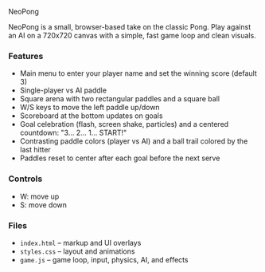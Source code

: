 NeoPong

NeoPong is a small, browser-based take on the classic Pong. Play against an AI on a 720x720 canvas with a simple, fast game loop and clean visuals.

### Features
- Main menu to enter your player name and set the winning score (default 3)
- Single-player vs AI paddle
- Square arena with two rectangular paddles and a square ball
- W/S keys to move the left paddle up/down
- Scoreboard at the bottom updates on goals
- Goal celebration (flash, screen shake, particles) and a centered countdown: "3... 2... 1... START!"
- Contrasting paddle colors (player vs AI) and a ball trail colored by the last hitter
- Paddles reset to center after each goal before the next serve

### Controls
- W: move up
- S: move down

### Files
- `index.html` – markup and UI overlays
- `styles.css` – layout and animations
- `game.js` – game loop, input, physics, AI, and effects



